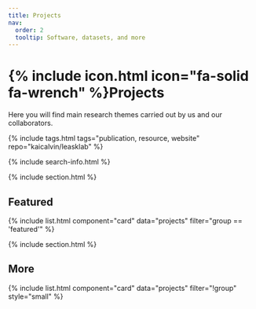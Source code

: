 ```yaml
---
title: Projects
nav:
  order: 2
  tooltip: Software, datasets, and more
---
```


# {% include icon.html icon="fa-solid fa-wrench" %}Projects

Here you will find main research themes carried out by us and our collaborators.

{% include tags.html tags="publication, resource, website" repo="kaicalvin/leasklab" %}

{% include search-info.html %}

{% include section.html %}

## Featured

{% include list.html component="card" data="projects" filter="group == 'featured'" %}

{% include section.html %}

## More

{% include list.html component="card" data="projects" filter="!group" style="small" %}
